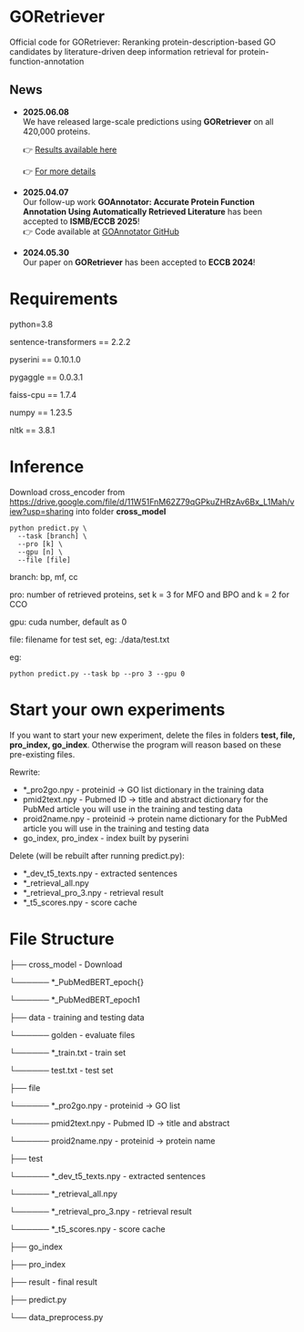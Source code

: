 # GORetriever

Official code for GORetriever: Reranking protein-description-based GO candidates by literature-driven deep information retrieval for protein-function-annotation

## News

- **2025.06.08**  
  We have released large-scale predictions using **GORetriever** on all 420,000 proteins.
  
  👉 [Results available here](https://drive.google.com/file/d/1FoKshfeQ_JeHCfRJWaIjjL-GG586Tz1B/view?usp=sharing)
  
  👉 [For more details](https://github.com/ZhuLab-Fudan/GORetriever/tree/main/result)

- **2025.04.07**  
  Our follow-up work **GOAnnotator: Accurate Protein Function Annotation Using Automatically Retrieved Literature** has been accepted to **ISMB/ECCB 2025**!  
  👉 Code available at [GOAnnotator GitHub](https://github.com/ZhuLab-Fudan/GOAnnotator)

- **2024.05.30**  
  Our paper on **GORetriever** has been accepted to **ECCB 2024**!

# Requirements

python=3.8

sentence-transformers == 2.2.2

pyserini == 0.10.1.0

pygaggle == 0.0.3.1

faiss-cpu == 1.7.4

numpy == 1.23.5

nltk == 3.8.1

# Inference

Download cross_encoder from https://drive.google.com/file/d/11W51FnM62Z79qGPkuZHRzAv6Bx_L1Mah/view?usp=sharing into folder **cross_model**

```
python predict.py \
  --task [branch] \
  --pro [k] \
  --gpu [n] \
  --file [file]
```

branch: bp, mf, cc

pro: number of retrieved proteins, set k = 3 for MFO and BPO and k = 2 for CCO 

gpu: cuda number, default as 0

file: filename for test set, eg: ./data/test.txt

eg:
```
python predict.py --task bp --pro 3 --gpu 0
```

# Start your own experiments

If you want to start your new experiment, delete the files in folders **test, file, pro_index, go_index**. Otherwise the program will reason based on these pre-existing files.

Rewrite:

- *_pro2go.npy - proteinid -> GO list dictionary in the training data
- pmid2text.npy - Pubmed ID -> title and abstract dictionary for the PubMed article you will use in the training and testing data
- proid2name.npy - proteinid -> protein name dictionary for the PubMed article you will use in the training and testing data
- go_index, pro_index - index built by pyserini

Delete (will be rebuilt after running predict.py):

- *_dev_t5_texts.npy - extracted sentences
- *_retrieval_all.npy
- *_retrieval_pro_3.npy - retrieval result
- *_t5_scores.npy - score cache

# File Structure

├── cross_model - Download

└────── *_PubMedBERT_epoch{}

└────── *_PubMedBERT_epoch1

├── data - training and testing data

└────── golden - evaluate files

└────── *_train.txt - train set

└────── test.txt - test set

├── file

└────── *_pro2go.npy - proteinid -> GO list

└────── pmid2text.npy - Pubmed ID -> title and abstract 

└────── proid2name.npy - proteinid -> protein name

├── test

└────── *_dev_t5_texts.npy - extracted sentences

└────── *_retrieval_all.npy

└────── *_retrieval_pro_3.npy - retrieval result

└────── *_t5_scores.npy - score cache

├── go_index

├── pro_index

├── result - final result

├── predict.py

└── data_preprocess.py
